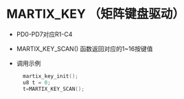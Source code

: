 # MARTIX_KEY （矩阵键盘驱动）

- PD0-PD7对应R1-C4

- MARTIX_KEY_SCAN() 函数返回对应的1~16按键值

- 调用示例

  ```c
  	martix_key_init();
  	u8 t = 0;
  	t=MARTIX_KEY_SCAN();
  ```

  

